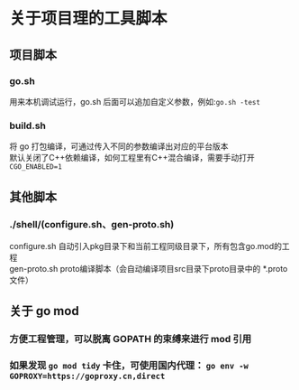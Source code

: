 # 关于项目理的工具脚本
## 项目脚本
### go.sh
用来本机调试运行，go.sh 后面可以追加自定义参数，例如:`go.sh -test`

### build.sh
将 go 打包编译，可通过传入不同的参数编译出对应的平台版本  
默认关闭了C++依赖编译，如何工程里有C++混合编译，需要手动打开`CGO_ENABLED=1`  

## 其他脚本
### ./shell/(configure.sh、gen-proto.sh)
configure.sh 自动引入pkg目录下和当前工程同级目录下，所有包含go.mod的工程  
gen-proto.sh proto编译脚本（会自动编译项目src目录下proto目录中的 *.proto 文件）  

## 关于 go mod
### 方便工程管理，可以脱离 GOPATH 的束缚来进行 mod 引用
### 如果发现 `go mod tidy` 卡住，可使用国内代理： `go env -w GOPROXY=https://goproxy.cn,direct`